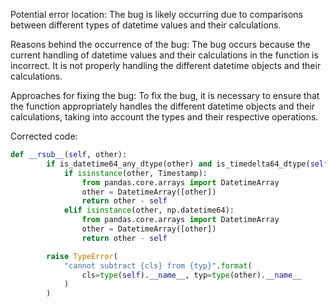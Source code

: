 Potential error location: 
The bug is likely occurring due to comparisons between different types of datetime values and their calculations.

Reasons behind the occurrence of the bug: 
The bug occurs because the current handling of datetime values and their calculations in the function is incorrect. It is not properly handling the different datetime objects and their calculations.

Approaches for fixing the bug:
To fix the bug, it is necessary to ensure that the function appropriately handles the different datetime objects and their calculations, taking into account the types and their respective operations.

Corrected code:

```python
def __rsub__(self, other):
        if is_datetime64_any_dtype(other) and is_timedelta64_dtype(self.dtype):
            if isinstance(other, Timestamp):
                from pandas.core.arrays import DatetimeArray
                other = DatetimeArray([other])
                return other - self
            elif isinstance(other, np.datetime64):
                from pandas.core.arrays import DatetimeArray
                other = DatetimeArray([other])
                return other - self

        raise TypeError(
            "cannot subtract {cls} from {typ}".format(
                cls=type(self).__name__, typ=type(other).__name__
            )
        )
```